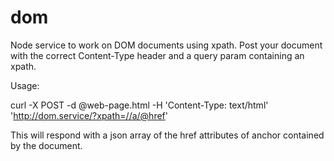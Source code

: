 dom
===

Node service to work on DOM documents using xpath. Post your document with the correct Content-Type header and a query param containing an xpath.

Usage:

  curl -X POST -d @web-page.html -H 'Content-Type: text/html' 'http://dom.service/?xpath=//a/@href'

This will respond with a json array of the href attributes of anchor contained by the document.
